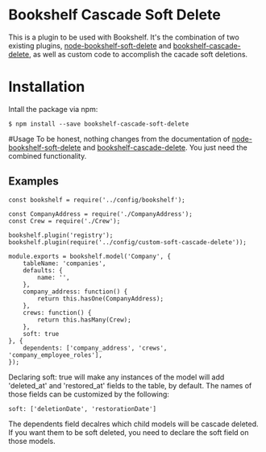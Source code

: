 # Bookshelf Cascade Soft Delete

This is a plugin to be used with Bookshelf. It's the combination of two existing plugins, [node-bookshelf-soft-delete](https://github.com/lanetix/node-bookshelf-soft-delete) and [bookshelf-cascade-delete](https://github.com/seegno/bookshelf-cascade-delete), as well as custom code to accomplish the cacade soft deletions. 

# Installation
Intall the package via npm: 
```
$ npm install --save bookshelf-cascade-soft-delete
```

#Usage
To be honest, nothing changes from the documentation of [node-bookshelf-soft-delete](https://github.com/lanetix/node-bookshelf-soft-delete) and [bookshelf-cascade-delete](https://github.com/seegno/bookshelf-cascade-delete). You just need the combined functionality. 

## Examples
```
const bookshelf = require('../config/bookshelf');

const CompanyAddress = require('./CompanyAddress');
const Crew = require('./Crew');

bookshelf.plugin('registry');
bookshelf.plugin(require('../config/custom-soft-cascade-delete'));

module.exports = bookshelf.model('Company', {
    tableName: 'companies',
    defaults: {
        name: '',
    },
    company_address: function() {
        return this.hasOne(CompanyAddress);
    },
    crews: function() {
        return this.hasMany(Crew);
    },
    soft: true
}, {
    dependents: ['company_address', 'crews', 'company_employee_roles'],
});
```

Declaring soft: true will make any instances of the model will add 'deleted_at' and 'restored_at' fields to the table, by default. The names of those fields can be customized by the following:

```
soft: ['deletionDate', 'restorationDate']
```

The dependents field decalres which child models will be cascade deleted. If you want them to be soft deleted, you need to declare the soft field on those models.
